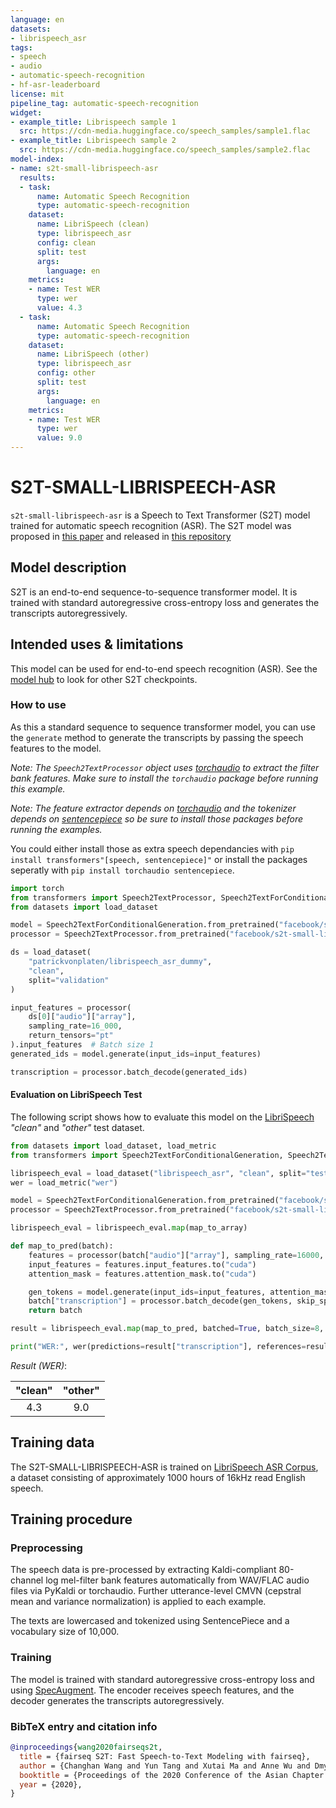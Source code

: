 ```yaml
---
language: en
datasets:
- librispeech_asr
tags:
- speech
- audio
- automatic-speech-recognition
- hf-asr-leaderboard
license: mit
pipeline_tag: automatic-speech-recognition
widget:
- example_title: Librispeech sample 1
  src: https://cdn-media.huggingface.co/speech_samples/sample1.flac
- example_title: Librispeech sample 2
  src: https://cdn-media.huggingface.co/speech_samples/sample2.flac
model-index:
- name: s2t-small-librispeech-asr
  results:
  - task:
      name: Automatic Speech Recognition
      type: automatic-speech-recognition
    dataset:
      name: LibriSpeech (clean)
      type: librispeech_asr
      config: clean
      split: test
      args: 
        language: en
    metrics:
    - name: Test WER
      type: wer
      value: 4.3
  - task:
      name: Automatic Speech Recognition
      type: automatic-speech-recognition
    dataset:
      name: LibriSpeech (other)
      type: librispeech_asr
      config: other
      split: test
      args: 
        language: en
    metrics:
    - name: Test WER
      type: wer
      value: 9.0
---
```



# S2T-SMALL-LIBRISPEECH-ASR

`s2t-small-librispeech-asr` is a Speech to Text Transformer (S2T) model trained for automatic speech recognition (ASR).
The S2T model was proposed in [this paper](https://arxiv.org/abs/2010.05171) and released in
[this repository](https://github.com/pytorch/fairseq/tree/master/examples/speech_to_text)


## Model description

S2T is an end-to-end sequence-to-sequence transformer model. It is trained with standard
autoregressive cross-entropy loss and generates the transcripts autoregressively.

## Intended uses & limitations

This model can be used for end-to-end speech recognition (ASR).
See the [model hub](https://huggingface.co/models?filter=speech_to_text) to look for other S2T checkpoints.


### How to use

As this a standard sequence to sequence transformer model, you can use the `generate` method to generate the
transcripts by passing the speech features to the model.

*Note: The `Speech2TextProcessor` object uses [torchaudio](https://github.com/pytorch/audio)  to extract the
filter bank features. Make sure to install the `torchaudio` package before running this example.*

*Note: The feature extractor depends on [torchaudio](https://github.com/pytorch/audio) and the tokenizer depends on [sentencepiece](https://github.com/google/sentencepiece)
so be sure to install those packages before running the examples.*

You could either install those as extra speech dependancies with
`pip install transformers"[speech, sentencepiece]"` or install the packages seperatly 
with `pip install torchaudio sentencepiece`.


```python
import torch
from transformers import Speech2TextProcessor, Speech2TextForConditionalGeneration
from datasets import load_dataset

model = Speech2TextForConditionalGeneration.from_pretrained("facebook/s2t-small-librispeech-asr")
processor = Speech2TextProcessor.from_pretrained("facebook/s2t-small-librispeech-asr")

ds = load_dataset(
    "patrickvonplaten/librispeech_asr_dummy",
    "clean",
    split="validation"
)

input_features = processor(
    ds[0]["audio"]["array"],
    sampling_rate=16_000,
    return_tensors="pt"
).input_features  # Batch size 1
generated_ids = model.generate(input_ids=input_features)

transcription = processor.batch_decode(generated_ids)
```

#### Evaluation on LibriSpeech Test

The following script shows how to evaluate this model on the [LibriSpeech](https://huggingface.co/datasets/librispeech_asr)
*"clean"* and *"other"* test dataset.

```python
from datasets import load_dataset, load_metric
from transformers import Speech2TextForConditionalGeneration, Speech2TextProcessor

librispeech_eval = load_dataset("librispeech_asr", "clean", split="test")  # change to "other" for other test dataset
wer = load_metric("wer")

model = Speech2TextForConditionalGeneration.from_pretrained("facebook/s2t-small-librispeech-asr").to("cuda")
processor = Speech2TextProcessor.from_pretrained("facebook/s2t-small-librispeech-asr", do_upper_case=True)

librispeech_eval = librispeech_eval.map(map_to_array)

def map_to_pred(batch):
    features = processor(batch["audio"]["array"], sampling_rate=16000, padding=True, return_tensors="pt")
    input_features = features.input_features.to("cuda")
    attention_mask = features.attention_mask.to("cuda")

    gen_tokens = model.generate(input_ids=input_features, attention_mask=attention_mask)
    batch["transcription"] = processor.batch_decode(gen_tokens, skip_special_tokens=True)
    return batch

result = librispeech_eval.map(map_to_pred, batched=True, batch_size=8, remove_columns=["speech"])

print("WER:", wer(predictions=result["transcription"], references=result["text"]))
```

*Result (WER)*:

| "clean" | "other" |
|:-------:|:-------:|
| 4.3     | 9.0     |



## Training data

The S2T-SMALL-LIBRISPEECH-ASR is trained on [LibriSpeech ASR Corpus](https://www.openslr.org/12), a dataset consisting of
approximately 1000 hours of 16kHz read English speech.


## Training procedure

### Preprocessing

The speech data is pre-processed by extracting Kaldi-compliant 80-channel log mel-filter bank features automatically from
WAV/FLAC audio files via PyKaldi or torchaudio. Further utterance-level CMVN (cepstral mean and variance normalization)
is applied to each example.

The texts are lowercased and tokenized using SentencePiece and a vocabulary size of 10,000.


### Training

The model is trained with standard autoregressive cross-entropy loss and using [SpecAugment](https://arxiv.org/abs/1904.08779).
The encoder receives speech features, and the decoder generates the transcripts autoregressively.


### BibTeX entry and citation info

```bibtex
@inproceedings{wang2020fairseqs2t,
  title = {fairseq S2T: Fast Speech-to-Text Modeling with fairseq},
  author = {Changhan Wang and Yun Tang and Xutai Ma and Anne Wu and Dmytro Okhonko and Juan Pino},
  booktitle = {Proceedings of the 2020 Conference of the Asian Chapter of the Association for Computational Linguistics (AACL): System Demonstrations},
  year = {2020},
}

```